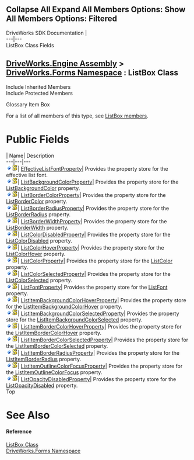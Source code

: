 Collapse All Expand All Members Options: Show All  Members Options: Filtered   
---  
DriveWorks SDK Documentation  |   
---|---  
ListBox Class Fields   
  
[DriveWorks.Engine Assembly](topic2156.md) > [DriveWorks.Forms Namespace](topic7266.md) : ListBox Class  
---  
  
Include Inherited Members    
Include Protected Members    


Glossary Item Box

For a list of all members of this type, see [ListBox members](topic8268.md).

# Public Fields

| Name| Description  
---|---|---  
![Public Field](dotnetimages/publicField.gif)![static \(Shared in Visual Basic\)](dotnetimages/static.gif)| [EffectiveListFontProperty](topic8298.md)| Provides the property store for the effective list font.   
![Public Field](dotnetimages/publicField.gif)![static \(Shared in Visual Basic\)](dotnetimages/static.gif)| [ListBackgroundColorProperty](topic8299.md)| Provides the property store for the [ListBackgroundColor](topic8282.md) property.   
![Public Field](dotnetimages/publicField.gif)![static \(Shared in Visual Basic\)](dotnetimages/static.gif)| [ListBorderColorProperty](topic8300.md)| Provides the property store for the [ListBorderColor](topic8283.md) property.   
![Public Field](dotnetimages/publicField.gif)![static \(Shared in Visual Basic\)](dotnetimages/static.gif)| [ListBorderRadiusProperty](topic8301.md)| Provides the property store for the [ListBorderRadius](topic8284.md) property.   
![Public Field](dotnetimages/publicField.gif)![static \(Shared in Visual Basic\)](dotnetimages/static.gif)| [ListBorderWidthProperty](topic8302.md)| Provides the property store for the [ListBorderWidth](topic8285.md) property.   
![Public Field](dotnetimages/publicField.gif)![static \(Shared in Visual Basic\)](dotnetimages/static.gif)| [ListColorDisabledProperty](topic8303.md)| Provides the property store for the [ListColorDisabled](topic8287.md) property.   
![Public Field](dotnetimages/publicField.gif)![static \(Shared in Visual Basic\)](dotnetimages/static.gif)| [ListColorHoverProperty](topic8304.md)| Provides the property store for the [ListColorHover](topic8288.md) property.   
![Public Field](dotnetimages/publicField.gif)![static \(Shared in Visual Basic\)](dotnetimages/static.gif)| [ListColorProperty](topic8305.md)| Provides the property store for the [ListColor](topic8286.md) property.   
![Public Field](dotnetimages/publicField.gif)![static \(Shared in Visual Basic\)](dotnetimages/static.gif)| [ListColorSelectedProperty](topic8306.md)| Provides the property store for the [ListColorSelected](topic8289.md) property.   
![Public Field](dotnetimages/publicField.gif)![static \(Shared in Visual Basic\)](dotnetimages/static.gif)| [ListFontProperty](topic8307.md)| Provides the property store for the [ListFont](topic8290.md) property.   
![Public Field](dotnetimages/publicField.gif)![static \(Shared in Visual Basic\)](dotnetimages/static.gif)| [ListItemBackgroundColorHoverProperty](topic8308.md)| Provides the property store for the [ListItemBackgroundColorHover](topic8291.md) property.   
![Public Field](dotnetimages/publicField.gif)![static \(Shared in Visual Basic\)](dotnetimages/static.gif)| [ListItemBackgroundColorSelectedProperty](topic8309.md)| Provides the property store for the [ListItemBackgroundColorSelected](topic8292.md) property.   
![Public Field](dotnetimages/publicField.gif)![static \(Shared in Visual Basic\)](dotnetimages/static.gif)| [ListItemBorderColorHoverProperty](topic8310.md)| Provides the property store for the [ListItemBorderColorHover](topic8293.md) property.   
![Public Field](dotnetimages/publicField.gif)![static \(Shared in Visual Basic\)](dotnetimages/static.gif)| [ListItemBorderColorSelectedProperty](topic8311.md)| Provides the property store for the [ListItemBorderColorSelected](topic8294.md) property.   
![Public Field](dotnetimages/publicField.gif)![static \(Shared in Visual Basic\)](dotnetimages/static.gif)| [ListItemBorderRadiusProperty](topic8312.md)| Provides the property store for the [ListItemBorderRadius](topic8295.md) property.   
![Public Field](dotnetimages/publicField.gif)![static \(Shared in Visual Basic\)](dotnetimages/static.gif)| [ListItemOutlineColorFocusProperty](topic8313.md)| Provides the property store for the [ListItemOutlineColorFocus](topic8296.md) property.   
![Public Field](dotnetimages/publicField.gif)![static \(Shared in Visual Basic\)](dotnetimages/static.gif)| [ListOpacityDisabledProperty](topic8314.md)| Provides the property store for the [ListOpacityDisabled](topic8297.md) property.   
Top

# See Also

#### Reference

[ListBox Class](topic8267.md)   
[DriveWorks.Forms Namespace](topic7266.md)


